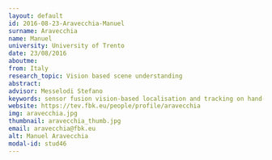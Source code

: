 ```yaml
---
layout: default 
id: 2016-08-23-Aravecchia-Manuel
surname: Aravecchia
name: Manuel
university: University of Trento
date: 23/08/2016
aboutme: 
from: Italy
research_topic: Vision based scene understanding
abstract: 
advisor: Messelodi Stefano
keywords: sensor fusion vision-based localisation and tracking on hand-held devices
website: https://tev.fbk.eu/people/profile/aravecchia
img: aravecchia.jpg
thumbnail: aravecchia_thumb.jpg
email: aravecchia@fbk.eu
alt: Manuel Aravecchia
modal-id: stud46
---
```

